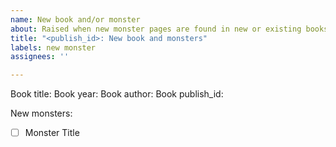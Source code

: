 ```yaml
---
name: New book and/or monster
about: Raised when new monster pages are found in new or existing books.
title: "<publish_id>: New book and monsters"
labels: new monster
assignees: ''

---
```


Book title:
Book year:
Book author:
Book publish_id:

New monsters:
- [ ] Monster Title
